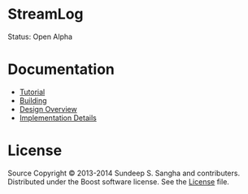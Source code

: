 StreamLog
==========================================================================
Status: Open Alpha

Documentation
==========================================================================
+ [Tutorial](./doc/tutorial.md)
+ [Building](./doc/build.md)
+ [Design Overview](./doc/proposal.md)
+ [Implementation Details](./doc/implementation.md)

License
==========================================================================
Source Copyright © 2013-2014 Sundeep S. Sangha and contributers.
Distributed under the Boost software license. See the
[License](./License_1_0.txt) file.
